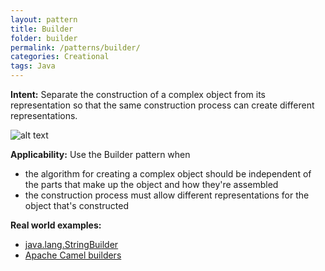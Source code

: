 ```yaml
---
layout: pattern
title: Builder
folder: builder
permalink: /patterns/builder/
categories: Creational
tags: Java
---
```


**Intent:** Separate the construction of a complex object from its
representation so that the same construction process can create different
representations.

![alt text](./etc/builder_1.png "Builder")

**Applicability:** Use the Builder pattern when

* the algorithm for creating a complex object should be independent of the parts that make up the object and how they're assembled
* the construction process must allow different representations for the object that's constructed

**Real world examples:**

* [java.lang.StringBuilder](http://docs.oracle.com/javase/8/docs/api/java/lang/StringBuilder.html)
* [Apache Camel builders](https://github.com/apache/camel/tree/0e195428ee04531be27a0b659005e3aa8d159d23/camel-core/src/main/java/org/apache/camel/builder)
